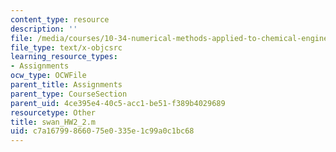```yaml
---
content_type: resource
description: ''
file: /media/courses/10-34-numerical-methods-applied-to-chemical-engineering-fall-2015/c7a16799866075e0335e1c99a0c1bc68_swan_HW2_2.m
file_type: text/x-objcsrc
learning_resource_types:
- Assignments
ocw_type: OCWFile
parent_title: Assignments
parent_type: CourseSection
parent_uid: 4ce395e4-40c5-acc1-be51-f389b4029689
resourcetype: Other
title: swan_HW2_2.m
uid: c7a16799-8660-75e0-335e-1c99a0c1bc68
---
```

